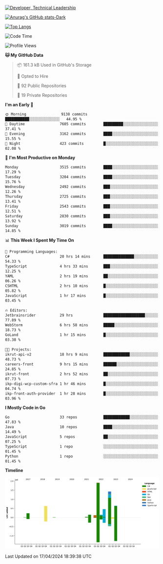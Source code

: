 <div>
  <a href="https://www.linkedin.com/in/arielpineiro/" target="_blank" rel="nofollow noopener noreferrer">
    <img src="https://img.shields.io/badge/-LinkedIn-%230077B5?style=for-the-badge&logo=linkedin&logoColor=white" alt="Developer, Technical Leadership" title="Ariel Piñeiro">
  </a>
</div>

[![Anurag's GitHub stats-Dark](https://github-readme-stats.vercel.app/api?username=arielsrv&show_icons=true&theme=dark#gh-dark-mode-only)](https://github.com/anuraghazra/github-readme-stats#gh-dark-mode-only)

[![Top Langs](https://github-readme-stats.vercel.app/api/top-langs/?username=arielsrv&layout=compact&langs_count=10&theme=dark#gh-dark-mode-only)](https://github.com/anuraghazra/github-readme-stats&theme=dark#gh-dark-mode-only)

<!--START_SECTION:waka-->
![Code Time](http://img.shields.io/badge/Code%20Time-799%20hrs%2047%20mins-blue)

![Profile Views](http://img.shields.io/badge/Profile%20Views-1-blue)

**🐱 My GitHub Data** 

> 📦 161.3 kB Used in GitHub's Storage 
 > 
> 💼 Opted to Hire
 > 
> 📜 92 Public Repositories 
 > 
> 🔑 19 Private Repositories 
 > 
**I'm an Early 🐤** 

```text
🌞 Morning                9138 commits        ███████████░░░░░░░░░░░░░░   44.95 % 
🌆 Daytime                7605 commits        █████████░░░░░░░░░░░░░░░░   37.41 % 
🌃 Evening                3162 commits        ████░░░░░░░░░░░░░░░░░░░░░   15.55 % 
🌙 Night                  423 commits         █░░░░░░░░░░░░░░░░░░░░░░░░   02.08 % 
```
📅 **I'm Most Productive on Monday** 

```text
Monday                   3515 commits        ████░░░░░░░░░░░░░░░░░░░░░   17.29 % 
Tuesday                  3204 commits        ████░░░░░░░░░░░░░░░░░░░░░   15.76 % 
Wednesday                2492 commits        ███░░░░░░░░░░░░░░░░░░░░░░   12.26 % 
Thursday                 2725 commits        ███░░░░░░░░░░░░░░░░░░░░░░   13.41 % 
Friday                   2543 commits        ███░░░░░░░░░░░░░░░░░░░░░░   12.51 % 
Saturday                 2830 commits        ███░░░░░░░░░░░░░░░░░░░░░░   13.92 % 
Sunday                   3019 commits        ████░░░░░░░░░░░░░░░░░░░░░   14.85 % 
```


📊 **This Week I Spent My Time On** 

```text
💬 Programming Languages: 
C#                       20 hrs 14 mins      ██████████████░░░░░░░░░░░   54.33 % 
TypeScript               4 hrs 33 mins       ███░░░░░░░░░░░░░░░░░░░░░░   12.25 % 
YAML                     2 hrs 19 mins       ██░░░░░░░░░░░░░░░░░░░░░░░   06.26 % 
CSHTML                   2 hrs 10 mins       █░░░░░░░░░░░░░░░░░░░░░░░░   05.82 % 
JavaScript               1 hr 17 mins        █░░░░░░░░░░░░░░░░░░░░░░░░   03.45 % 

🔥 Editors: 
Jetbrainsrider           29 hrs              ███████████████████░░░░░░   77.89 % 
WebStorm                 6 hrs 58 mins       █████░░░░░░░░░░░░░░░░░░░░   18.73 % 
GoLand                   1 hr 15 mins        █░░░░░░░░░░░░░░░░░░░░░░░░   03.38 % 

🐱‍💻 Projects: 
ikrut-api-v2             18 hrs 9 mins       ████████████░░░░░░░░░░░░░   48.73 % 
careers-front            9 hrs 15 mins       ██████░░░░░░░░░░░░░░░░░░░   24.85 % 
ikrut-front              2 hrs 52 mins       ██░░░░░░░░░░░░░░░░░░░░░░░   07.73 % 
ikp-digi-wcp-custom-sfra 1 hr 46 mins        █░░░░░░░░░░░░░░░░░░░░░░░░   04.74 % 
ikp-front-auth-provider  1 hr 28 mins        █░░░░░░░░░░░░░░░░░░░░░░░░   03.96 % 
```

**I Mostly Code in Go** 

```text
Go                       33 repos            ████████████░░░░░░░░░░░░░   47.83 % 
Java                     10 repos            ████░░░░░░░░░░░░░░░░░░░░░   14.49 % 
JavaScript               5 repos             ██░░░░░░░░░░░░░░░░░░░░░░░   07.25 % 
TypeScript               1 repo              ░░░░░░░░░░░░░░░░░░░░░░░░░   01.45 % 
Python                   1 repo              ░░░░░░░░░░░░░░░░░░░░░░░░░   01.45 % 
```



**Timeline**

![Lines of Code chart](https://raw.githubusercontent.com/arielsrv/arielsrv/main/assets/bar_graph.png)


 Last Updated on 17/04/2024 18:39:38 UTC
<!--END_SECTION:waka-->
